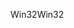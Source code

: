 <span data-ttu-id="7e628-101">Win32</span><span class="sxs-lookup"><span data-stu-id="7e628-101">Win32</span></span>